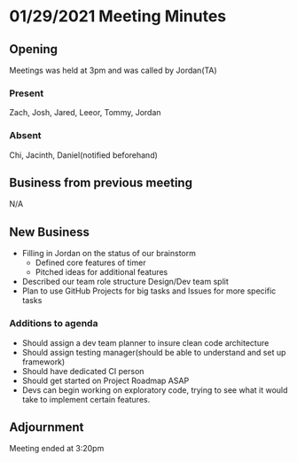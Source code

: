 # 01/29/2021 Meeting Minutes

## Opening

Meetings was held at 3pm and was called by Jordan(TA)

### Present

Zach, Josh, Jared, Leeor, Tommy, Jordan

### Absent

Chi, Jacinth, Daniel(notified beforehand)

## Business from previous meeting

N/A

## New Business

- Filling in Jordan on the status of our brainstorm
  - Defined core features of timer
  - Pitched ideas for additional features
- Described our team role structure Design/Dev team split
- Plan to use GitHub Projects for big tasks and Issues for more specific tasks

### Additions to agenda

- Should assign a dev team planner to insure clean code architecture
- Should assign testing manager(should be able to understand and set up framework)
- Should have dedicated CI person
- Should get started on Project Roadmap ASAP
- Devs can begin working on exploratory code, trying to see what it would take to implement certain features.

## Adjournment

Meeting ended at 3:20pm
